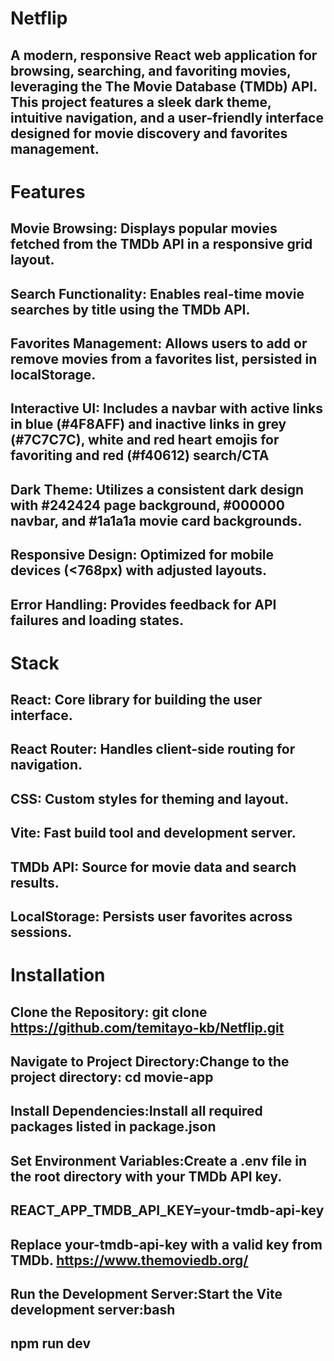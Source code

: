 # Netflip
## A modern, responsive React web application for browsing, searching, and favoriting movies, leveraging the The Movie Database (TMDb) API. This project features a sleek dark theme, intuitive navigation, and a user-friendly interface designed for movie discovery and favorites management.

# Features

## Movie Browsing: Displays popular movies fetched from the TMDb API in a responsive grid layout.

## Search Functionality: Enables real-time movie searches by title using the TMDb API.

## Favorites Management: Allows users to add or remove movies from a favorites list, persisted in localStorage.

## Interactive UI: Includes a navbar with active links in blue (#4F8AFF) and inactive links in grey (#7C7C7C), white and red heart emojis for favoriting and red (#f40612) search/CTA

## Dark Theme: Utilizes a consistent dark design with #242424 page background, #000000 navbar, and #1a1a1a movie card backgrounds.

## Responsive Design: Optimized for mobile devices (<768px) with adjusted layouts.

## Error Handling: Provides feedback for API failures and loading states.

# Stack

## React: Core library for building the user interface.

## React Router: Handles client-side routing for navigation.

## CSS: Custom styles for theming and layout.

## Vite: Fast build tool and development server.

## TMDb API: Source for movie data and search results.

## LocalStorage: Persists user favorites across sessions.

# Installation

## Clone the Repository: git clone https://github.com/temitayo-kb/Netflip.git

## Navigate to Project Directory:Change to the project directory: cd movie-app

## Install Dependencies:Install all required packages listed in package.json

## Set Environment Variables:Create a .env file in the root directory with your TMDb API key.

## REACT_APP_TMDB_API_KEY=your-tmdb-api-key

## Replace your-tmdb-api-key with a valid key from TMDb. https://www.themoviedb.org/

## Run the Development Server:Start the Vite development server:bash

## npm run dev
